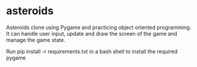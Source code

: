 # asteroids
Asteroids clone using Pygame and practicing object oriented programming. It can handle user input, update and draw the screen of the game and manage the game state.

Run pip install -r requirements.txt in a bash shell to install the required pygame

